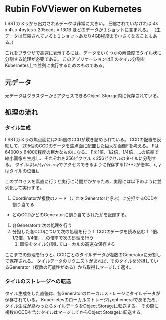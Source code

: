 # Rubin FoVViewer on Kubernetes

LSSTカメラから出力されるデータは非常に大きい。
圧縮されていなければ 4k x 4k x 4bytes x 205ccds = 13GB ほどのデータが１ショットに含まれる。
（生データは圧縮されていると１ショットあたり4GB程度まで小さくなることもある。）

これをブラウザで高速に表示するには、データをいくつかの解像度でタイル状に分割する処理が必要である。
このアプリケーションはそのタイル分割をKubernetes上で並列に実行するためのものである。

## 元データ

元データはクラスターからアクセスできるObject Storage内に保存されている。

## 処理の流れ

### タイル生成

LSSTカメラの焦点面には205個のCCDが敷き詰められている。
CCDの配置を反映して、205個のCCDのデータを焦点面に配置した巨大な画像Fを考える。
Fは64000 x 64000程度の巨大なものになる。
Fを1倍、1/2倍、1/4倍、...の倍率で縮小画像を生成し、それぞれを256ピクセル x 256ピクセルのタイルに分割する。
タイルは`$x/$y/$x.npy`でアクセスできるように保存する(2**zが倍率、x, yはタイルの位置)。

このプロセスを素直に行うと実行に時間がかかるため、実際には以下のように並列化して実行する。

1. Coordinatorが複数のノード（これをGeneratorと呼ぶ）に分担するCCDを割り当てる
  * どのCCDがどのGeneratorに割り当てられたかを記録する。
1. 各Generatorで次の処理を行う
  1. 分担した各CCDについて次の処理を行う
    1. CCDのデータを読み込む
    1. 1倍、1/2倍、1/4倍、...の倍率で次の処理を行う
      1. 画像をタイル分割してローカルの高速な保存する

ここまでの処理を行うと、CCDごとのタイルデータが複数のGeneratorに分割して保存される。
タイルデータのリクエストがあれば、そのタイルを分担しているGenerator（複数の可能性がある）から取得しマージして返す。

### タイルのストレージへの転送

タイル生成をした直後は、各Generatorのローカルストレージにタイルデータが保存されている。
Kubernetesのローカルストレージはephemeralであるため、タイル生成が終わったらタイルデータをObject Storageに転送する。
その際に複数のCCDを含むタイルはマージしてからObject Storageに転送する。
